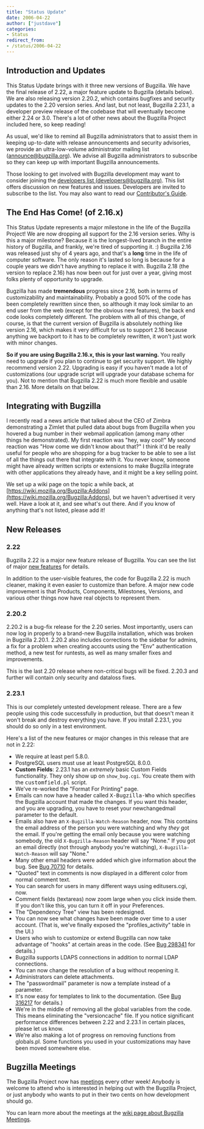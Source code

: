 ```yaml
---
title: "Status Update"
date: 2006-04-22
author: ["justdave"]
categories:
- Status
redirect_from:
- /status/2006-04-22
---
```


## Introduction and Updates

This Status Update brings with it three new versions of Bugzilla. We have the final release of 2.22, a major feature update to Bugzilla (details below). We are also releasing version 2.20.2, which contains bugfixes and security updates to the 2.20 version series. And last, but not least, Bugzilla 2.23.1, a developer preview release of the codebase that will eventually become either 2.24 or 3.0\. There's a lot of other news about the Bugzilla Project included here, so keep reading!

As usual, we'd like to remind all Bugzilla administrators that to assist them in keeping up-to-date with release announcements and security advisories, we provide an ultra-low-volume administrator mailing list ([announce@bugzilla.org](https://lists.bugzilla.org/listinfo/announce)). We advise all Bugzilla administrators to subscribe so they can keep up with important Bugzilla announcements.

Those looking to get involved with Bugzilla development may want to consider joining the [developers list (developers@bugzilla.org)](https://lists.bugzilla.org/listinfo/developers). This list offers discussion on new features and issues. Developers are invited to subscribe to the list. You may also want to read our [Contributor's Guide](https://www.bugzilla.org/docs/contributor.html).

## The End Has Come! (of 2.16.x)

This Status Update represents a major milestone in the life of the Bugzilla Project! We are now dropping all support for the 2.16 version series. Why is this a major milestone? Because it is the longest-lived branch in the entire history of Bugzilla, and frankly, we're tired of supporting it. :) Bugzilla 2.16 was released just shy of 4 years ago, and that's a **long** time in the life of computer software. The only reason it's lasted so long is because for a couple years we didn't have anything to replace it with. Bugzilla 2.18 (the version to replace 2.16) has now been out for just over a year, giving most folks plenty of opportunity to upgrade.

Bugzilla has made **tremendous** progress since 2.16, both in terms of customizability and maintainability. Probably a good 50% of the code has been completely rewritten since then, so although it may look similar to an end user from the web (except for the obvious new features), the back end code looks completely different. The problem with all of this change, of course, is that the current version of Bugzilla is absolutely nothing like version 2.16, which makes it very difficult for us to support 2.16 because anything we backport to it has to be completely rewritten, it won't just work with minor changes.

**So if you are using Bugzilla 2.16.x, this is your last warning.** You really need to upgrade if you plan to continue to get security support. We highly recommend version 2.22\. Upgrading is easy if you haven't made a lot of customizations (our upgrade script will upgrade your database schema for you). Not to mention that Bugzilla 2.22 is much more flexible and usable than 2.16. More details on that below.

## Integrating with Bugzilla

I recently read a news article that talked about the CEO of Zimbra demonstrating a Zimlet that pulled data about bugs from Bugzilla when you hovered a bug number in their webmail application (among many other things he demonstrated). My first reaction was "hey, way cool!" My second reaction was "How come we didn't know about that?" I think it'd be really useful for people who are shopping for a bug tracker to be able to see a list of all the things out there that integrate with it. You never know, someone might have already written scripts or extensions to make Bugzilla integrate with other applications they already have, and it might be a key selling point.

We set up a wiki page on the topic a while back, at [https://wiki.mozilla.org/Bugzilla:Addons](https://wiki.mozilla.org/Bugzilla:Addons), but we haven't advertised it very well. Have a look at it, and see what's out there. And if you know of anything that's not listed, please add it!

## New Releases

### 2.22

Bugzilla 2.22 is a major new feature release of Bugzilla. You can see the list of major [new features](/releases/2.22) for details.

In addition to the user-visible features, the code for Bugzilla 2.22 is much cleaner, making it even easier to customize than before. A major new code improvement is that Products, Components, Milestones, Versions, and various other things now have real objects to represent them.

### 2.20.2

2.20.2 is a bug-fix release for the 2.20 series. Most importantly, users can now log in properly to a brand-new Bugzilla installation, which was broken in Bugzilla 2.20.1\. 2.20.2 also includes corrections to the sidebar for admins, a fix for a problem when creating accounts using the "Env" authentication method, a new test for runtests, as well as many smaller fixes and improvements.

This is the last 2.20 release where non-critical bugs will be fixed. 2.20.3 and further will contain only security and dataloss fixes.

### 2.23.1

This is our completely untested development release. There are a few people using this code successfully in production, but that doesn't mean it won't break and destroy everything you have. If you install 2.23.1, you should do so only in a test environment.

Here's a list of the new features or major changes in this release that are not in 2.22:

*   We require at least perl 5.8.0.
*   PostgreSQL users must use at least PostgreSQL 8.0.0.
*   **Custom Fields**: 2.23.1 has an _extremely_ basic Custom Fields functionality. They only show up on `show_bug.cgi`. You create them with the <kbd>customfield.pl</kbd> script.
*   We've re-worked the "Format For Printing" page.
*   Emails can now have a header called <kbd>X-Bugzilla-Who</kbd> which specifies the Bugzilla account that made the changes. If you want this header, and you are upgrading, you have to reset your newchangedmail parameter to the default.
*   Emails also have an `X-Bugzilla-Watch-Reason` header, now. This contains the email address of the person you were watching and why _they_ got the email. If you're getting the email only because you were watching somebody, the old `X-Bugzilla-Reason` header will say "None." If you got an email directly (not through anybody you're watching), `X-Bugzilla-Watch-Reason` will say "None."
*   Many other email headers were added which give information about the bug. See [Bug 70710](https://bugzilla.mozilla.org/show_bug.cgi?id=70710) for details.
*   "Quoted" text in comments is now displayed in a different color from normal comment text.
*   You can search for users in many different ways using editusers.cgi, now.
*   Comment fields (textareas) now zoom large when you click inside them. If you don't like this, you can turn it off in your Preferences.
*   The "Dependency Tree" view has been redesigned.
*   You can now see what changes have been made over time to a user account. (That is, we've finally exposed the "profiles_activity" table in the UI.)
*   Users who wish to customize or extend Bugzilla can now take advantage of "hooks" at certain areas in the code. (See [Bug 298341](https://bugzilla.mozilla.org/show_bug.cgi?id=298341) for details.)
*   Bugzilla supports LDAPS connections in addition to normal LDAP connections.
*   You can now change the resolution of a bug without reopening it.
*   Administrators can delete attachments.
*   The "passwordmail" parameter is now a template instead of a parameter.
*   It's now easy for templates to link to the documentation. (See [Bug 316217](https://bugzilla.mozilla.org/show_bug.cgi?id=316127) for details.)
*   We're in the middle of removing all the global variables from the code. This means eliminating the "versioncache" file. If you notice significant performance differences between 2.22 and 2.23.1 in certain places, please let us know.
*   We're also making a lot of progress on removing functions from globals.pl. Some functions you used in your customizations may have been moved somewhere else.

## Bugzilla Meetings

The Bugzilla Project now has [meetings](https://wiki.mozilla.org/Bugzilla:Meetings) every other week! Anybody is welcome to attend who is interested in helping out with the Bugzilla Project, or just anybody who wants to put in their two cents on how development should go.

You can learn more about the meetings at the [wiki page about Bugzilla Meetings](https://wiki.mozilla.org/Bugzilla:Meetings).
